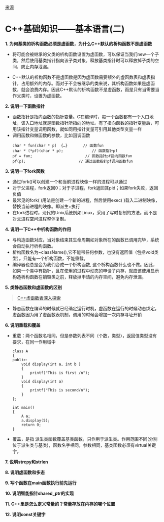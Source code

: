 [来源](https://www.nowcoder.com/tutorial/93/8f38bec08f974de192275e5366d8ae24)
# C++基础知识——基本语言(二)

**1. 为何基类的析构函数必须是虚函数，为什么C++默认的析构函数不是虚函数**
- 将可能会被继承的父类的析构函数设置为虚函数，可以保证当我们new一个子类，然后使用基类指针指向该子类对象，释放基类指针时可以释放掉子类的空间，防止内存泄漏。

- C++默认的析构函数不是虚函数是因为虚函数需要额外的虚函数表和虚表指针，占用额外的内存。而对于不会被继承的类来说，其析构函数如果是虚函数，就会浪费内存。因此C++默认的析构函数不是虚函数，而是只有当需要当作父类时，设置为虚函数。

**2. 说明一下函数指针**
- 函数指针是指向函数的指针变量。C在编译时，每一个函数都有一个入口地址，该入口地址就是函数指针所指向的地址。有了指向函数的指针变量后，可用该指针变量调用函数，就如同用指针变量可引用其他类型变量一样
- 调用函数和做函数的参数，比如回调函数
    ```
    char * fun(char * p)  {…}       // 函数fun
    char * (*pf)(char * p);             // 函数指针pf
    pf = fun;                        // 函数指针pf指向函数fun
    pf(p);                        // 通过函数指针pf调用函数fun
    ```

**3. 说明一下fork函数**
- 通过fork()可以创建一个和当前进程映像一样的进程可以通过
- 对于父进程，fork返回0；对于子进程，fork返回其pid；如果fork失败，返回负值
- 最常见的fork( )用法是创建一个新的进程，然后使用exec( )载入二进制映像，替换当前进程的映像。即派生+执行
- 在fork进程时，现代的Unix系统例如Linux，采用了写时复制的方法，而不是对父进程空间进程整体复制。

**4. 说明一下C++中析构函数的作用**
- 与构造函数对应，当对象结束其生命周期如对象所在的函数已调用完毕，系统会自动执行析构函数。
- 析构函数名为~className(),它不能带任何参数，也没有返回值（包括void类型）。只能有一个析构函数，不能重载。
- 编译器也总是会为我们合成一个析构函数, 这个析构函数什么也不做。因此，如果一个类中有指针，且在使用的过程中动态的申请了内存，就应该使用显示构造析构函数在销毁类之前，释放掉申请的内存空间，避免内存泄漏。

**5. 类静态函数和虚函数的区别**
> [C++虚函数表深入探索](https://cloud.tencent.com/developer/article/1599283)
- 静态函数在编译的时候就已经确定运行时机，虚函数在运行的时候动态绑定。虚函数因为用了虚函数表机制，调用的时候会增加一次内存寻址开销

**6. 说明重载和覆盖**
- 重载：两个函数名相同，但是参数列表不同（个数，类型），返回值类型没有要求，在同一作用域中
    ```
    class A
    {
    public:
        void display(int a, int b ) 
        {
            printf("This is first /n");
        }
        void display(int a) 
        {
            printf("This is second/n"); 
        }
    };
    
    int main()
    {
        A a;
        a.display(5);
        return 0;
    }
    ```
- 覆盖，是指 派生类函数覆盖基类函数，只作用于派生类。作用范围不同(分别位于派生类与基类)，函数名字相同，参数相同，基类函数必须有virtual关键字。


**7. 说明strcpy和strlen**

**8. 说明虚函数和多态**

**9. 写个函数在main函数执行前先运行**

**10. 说明智能指针shared_ptr的实现**

**11. C++里是怎么定义常量的？常量存放在内存的哪个位置**

**12. 说明const关键字**